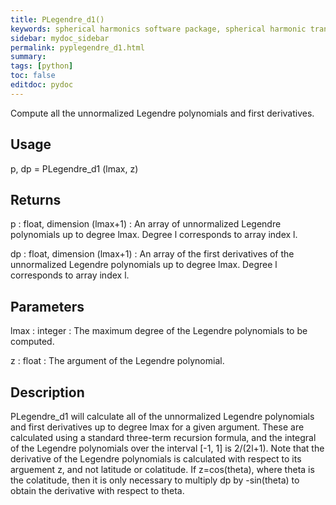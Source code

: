 ```yaml
---
title: PLegendre_d1()
keywords: spherical harmonics software package, spherical harmonic transform, legendre functions, multitaper spectral analysis, Python, gravity, magnetic field
sidebar: mydoc_sidebar
permalink: pyplegendre_d1.html
summary:
tags: [python]
toc: false
editdoc: pydoc
---
```


Compute all the unnormalized Legendre polynomials and first derivatives.

## Usage

p, dp = PLegendre_d1 (lmax, z)

## Returns

p : float, dimension (lmax+1)
:   An array of unnormalized Legendre polynomials up to degree lmax. Degree l corresponds to array index l.

dp : float, dimension (lmax+1)
:   An array of the first derivatives of the unnormalized Legendre polynomials up to degree lmax. Degree l corresponds to array index l.

## Parameters

lmax : integer
:   The maximum degree of the Legendre polynomials to be computed.

z : float
:   The argument of the Legendre polynomial.

## Description

PLegendre_d1 will calculate all of the unnormalized Legendre polynomials and first derivatives up to degree lmax for a given argument. These are calculated using a standard three-term recursion formula, and the integral of the Legendre polynomials over the interval [-1, 1] is 2/(2l+1). Note that the derivative of the Legendre polynomials is calculated with respect to its arguement z, and not latitude or colatitude. If z=cos(theta), where theta is the colatitude, then it is only necessary to multiply dp by -sin(theta) to obtain the derivative with respect to theta.
